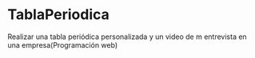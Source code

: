 # TablaPeriodica
Realizar una tabla periódica personalizada y un video de m entrevista en una empresa(Programación web)
